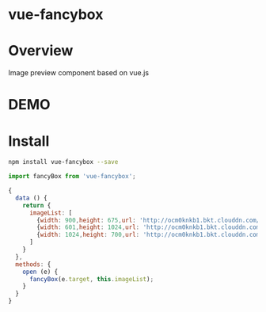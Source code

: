 
# vue-fancybox

# Overview
Image preview component based on vue.js

# DEMO

# Install
```Bash
npm install vue-fancybox --save
```

```JavaScript
import fancyBox from 'vue-fancybox';
```

```JavaScript
{
  data () {
    return {
      imageList: [
        {width: 900,height: 675,url: 'http://ocm0knkb1.bkt.clouddn.com/1-1.jpg'},
        {width: 601,height: 1024,url: 'http://ocm0knkb1.bkt.clouddn.com/1-2.jpg'},
        {width: 1024,height: 700,url: 'http://ocm0knkb1.bkt.clouddn.com/1-3.jpg'}
      ]
    }
  },
  methods: {
    open (e) {
      fancyBox(e.target, this.imageList);
    }
  }
}
```